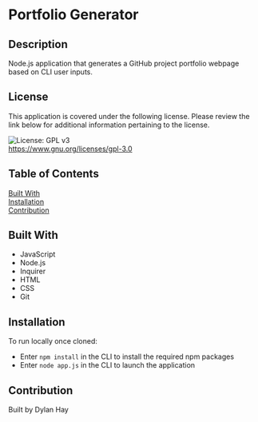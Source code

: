 # Portfolio Generator

## Description
Node.js application that generates a GitHub project portfolio webpage based on CLI user inputs.

## License  
This application is covered under the following license. Please review the link below for additional information pertaining to the license.
    
![License: GPL v3](https://img.shields.io/badge/License-GPLv3-blue.svg)  
https://www.gnu.org/licenses/gpl-3.0

## Table of Contents
[Built With](#built-with)  
[Installation](#installation)   
[Contribution](#contribution)  

## Built With
* JavaScript
* Node.js
* Inquirer
* HTML
* CSS
* Git

## Installation
To run locally once cloned:
* Enter `npm install` in the CLI to install the required npm packages
* Enter `node app.js` in the CLI to launch the application

## Contribution
Built by Dylan Hay